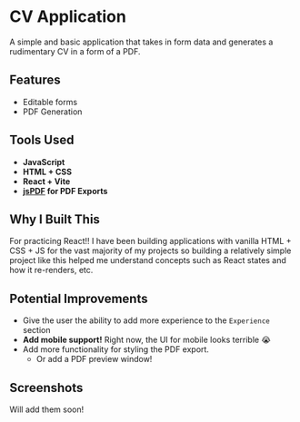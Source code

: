 # CV Application

A simple and basic application that takes in form data and generates a rudimentary CV in a form of a PDF.

## Features

- Editable forms
- PDF Generation

## Tools Used

- **JavaScript**
- **HTML + CSS**
- **React + Vite**
- **[jsPDF](https://github.com/parallax/jsPDF) for PDF Exports**

## Why I Built This

For practicing React!! I have been building applications with vanilla HTML + CSS + JS for the vast majority of my
projects
so building a relatively simple project like this helped me understand concepts such as React states and how it
re-renders, etc.

## Potential Improvements

- Give the user the ability to add more experience to the `Experience` section
- **Add mobile support!** Right now, the UI for mobile looks terrible 😭
- Add more functionality for styling the PDF export.
    - Or add a PDF preview window!

## Screenshots

Will add them soon!
